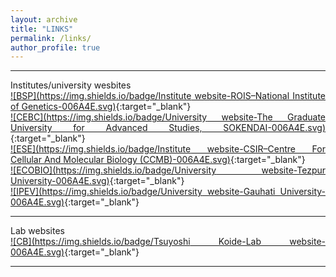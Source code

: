 ```yaml
---
layout: archive
title: "LINKS"
permalink: /links/
author_profile: true
---
```

<style> body {text-align: justify} </style> <!-- Justify text. -->

------

Institutes/university wesbites<br>
[![BSP](https://img.shields.io/badge/Institute website-ROIS–National Institute of Genetics-006A4E.svg)](https://www.nig.ac.jp/nig/){:target="_blank"}<br>
[![CEBC](https://img.shields.io/badge/University website-The Graduate University for Advanced Studies, SOKENDAI-006A4E.svg)](https://www.soken.ac.jp/en/){:target="_blank"}<br>
[![ESE](https://img.shields.io/badge/Institute website-CSIR–Centre For Cellular And Molecular Biology (CCMB)-006A4E.svg)](https://www.ccmb.res.in/){:target="_blank"}<br>
[![ECOBIO](https://img.shields.io/badge/University website-Tezpur University-006A4E.svg)](http://www.tezu.ernet.in/){:target="_blank"}<br>
[![IPEV](https://img.shields.io/badge/University website-Gauhati University-006A4E.svg)](https://gauhati.ac.in/){:target="_blank"}<br>

------
Lab websites<br>
[![CB](https://img.shields.io/badge/Tsuyoshi Koide-Lab website-006A4E.svg)](https://sites.google.com/view/mgrl-koide-lab){:target="_blank"}<br>

------
